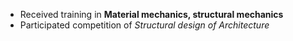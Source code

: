 - Received training in **Material mechanics, structural mechanics**
- Participated competition of *Structural design of Architecture*
